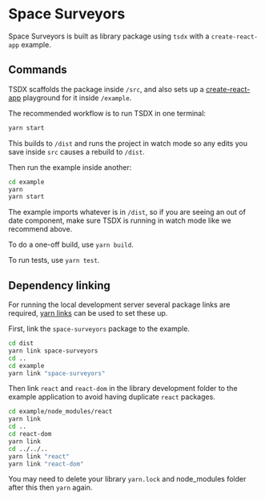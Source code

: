 # Space Surveyors

Space Surveyors is built as library package using `tsdx` with a `create-react-app` example.

## Commands

TSDX scaffolds the package inside `/src`, and also sets up a [create-react-app](https://create-react-app.dev/) playground for it inside `/example`.

The recommended workflow is to run TSDX in one terminal:

```bash
yarn start
```

This builds to `/dist` and runs the project in watch mode so any edits you save inside `src` causes a rebuild to `/dist`.

Then run the example inside another:

```bash
cd example
yarn
yarn start
```

The example imports whatever is in `/dist`, so if you are seeing an out of date component, make sure TSDX is running in watch mode like we recommend above.

To do a one-off build, use `yarn build`.

To run tests, use `yarn test`.

## Dependency linking

For running the local development server several package links are required, [yarn links](https://classic.yarnpkg.com/en/docs/cli/link) can be used to set these up.

First, link the `space-surveyors` package to the example.

```bash
cd dist
yarn link space-surveyors
cd ..
cd example
yarn link "space-surveyors"
```

Then link `react` and `react-dom` in the library development folder to the example application to avoid having duplicate `react` packages.

```bash
cd example/node_modules/react
yarn link
cd ..
cd react-dom
yarn link
cd ../../..
yarn link "react"
yarn link "react-dom"
```

You may need to delete your library `yarn.lock` and node_modules folder after this then `yarn` again.
